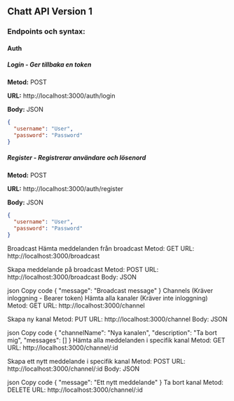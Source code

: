 ## Chatt API Version 1

### Endpoints och syntax:

#### Auth

##### Login - Ger tillbaka en token

**Metod:** POST

**URL:** http://localhost:3000/auth/login

**Body:** JSON

```json
{
  "username": "User",
  "password": "Password"
}
```

##### Register - Registrerar användare och lösenord

**Metod:** POST

**URL:** http://localhost:3000/auth/register

**Body:** JSON

```json
{
  "username": "User",
  "password": "Password"
}
```

Broadcast
Hämta meddelanden från broadcast
Metod: GET
URL: http://localhost:3000/broadcast

Skapa meddelande på broadcast
Metod: POST
URL: http://localhost:3000/broadcast
Body: JSON

json
Copy code
{
  "message": "Broadcast message"
}
Channels (Kräver inloggning - Bearer token)
Hämta alla kanaler (Kräver inte inloggning)
Metod: GET
URL: http://localhost:3000/channel

Skapa ny kanal
Metod: PUT
URL: http://localhost:3000/channel
Body: JSON

json
Copy code
{
  "channelName": "Nya kanalen",
  "description": "Ta bort mig",
  "messages": []
}
Hämta alla meddelanden i specifik kanal
Metod: GET
URL: http://localhost:3000/channel/:id

Skapa ett nytt meddelande i specifik kanal
Metod: POST
URL: http://localhost:3000/channel/:id
Body: JSON

json
Copy code
{
  "message": "Ett nytt meddelande"
}
Ta bort kanal
Metod: DELETE
URL: http://localhost:3000/channel/:id
